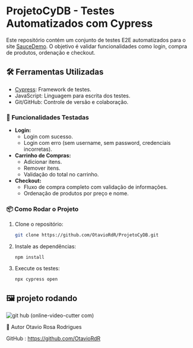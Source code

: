 # ProjetoCyDB - Testes Automatizados com Cypress

Este repositório contém um conjunto de testes E2E automatizados para o site [SauceDemo](https://www.saucedemo.com/v1/). O objetivo é validar funcionalidades como login, compra de produtos, ordenação e checkout.

## 🛠️ Ferramentas Utilizadas
- [Cypress](https://www.cypress.io/): Framework de testes.
- JavaScript: Linguagem para escrita dos testes.
- Git/GitHub: Controle de versão e colaboração.


### 🚀 Funcionalidades Testadas
- **Login:**
  - Login com sucesso.
  - Login com erro (sem username, sem password, credenciais incorretas).
- **Carrinho de Compras:**
  - Adicionar itens.
  - Remover itens.
  - Validação do total no carrinho.
- **Checkout:**
  - Fluxo de compra completo com validação de informações.
  - Ordenação de produtos por preço e nome.

### 📦 Como Rodar o Projeto
1. Clone o repositório:
   ```bash
   git clone https://github.com/OtavioRdR/ProjetoCyDB.git

2. Instale as dependências:
   ```
   npm install

3. Execute os testes:
   ```
   npx cypress open

## 🖼️ projeto rodando

![git hub (online-video-cutter com)](https://github.com/user-attachments/assets/45055120-75a2-4f69-84b4-0eac292e3a46)

👤 Autor
Otavio Rosa Rodrigues

GitHub : https://github.com/OtavioRdR
